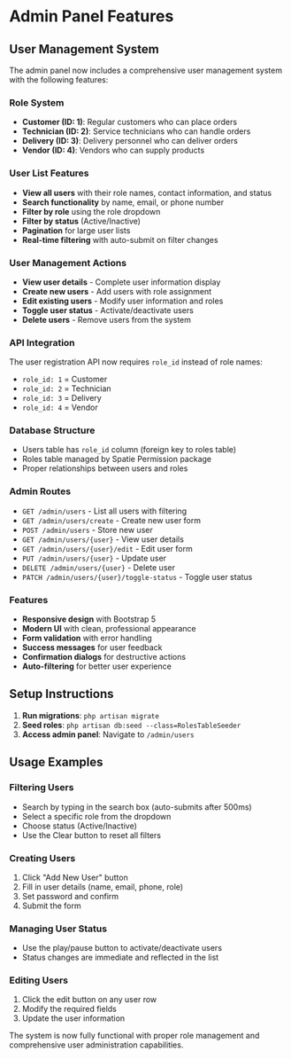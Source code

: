 # Admin Panel Features

## User Management System

The admin panel now includes a comprehensive user management system with the following features:

### Role System
- **Customer (ID: 1)**: Regular customers who can place orders
- **Technician (ID: 2)**: Service technicians who can handle orders
- **Delivery (ID: 3)**: Delivery personnel who can deliver orders
- **Vendor (ID: 4)**: Vendors who can supply products

### User List Features
- **View all users** with their role names, contact information, and status
- **Search functionality** by name, email, or phone number
- **Filter by role** using the role dropdown
- **Filter by status** (Active/Inactive)
- **Pagination** for large user lists
- **Real-time filtering** with auto-submit on filter changes

### User Management Actions
- **View user details** - Complete user information display
- **Create new users** - Add users with role assignment
- **Edit existing users** - Modify user information and roles
- **Toggle user status** - Activate/deactivate users
- **Delete users** - Remove users from the system

### API Integration
The user registration API now requires `role_id` instead of role names:
- `role_id: 1` = Customer
- `role_id: 2` = Technician  
- `role_id: 3` = Delivery
- `role_id: 4` = Vendor

### Database Structure
- Users table has `role_id` column (foreign key to roles table)
- Roles table managed by Spatie Permission package
- Proper relationships between users and roles

### Admin Routes
- `GET /admin/users` - List all users with filtering
- `GET /admin/users/create` - Create new user form
- `POST /admin/users` - Store new user
- `GET /admin/users/{user}` - View user details
- `GET /admin/users/{user}/edit` - Edit user form
- `PUT /admin/users/{user}` - Update user
- `DELETE /admin/users/{user}` - Delete user
- `PATCH /admin/users/{user}/toggle-status` - Toggle user status

### Features
- **Responsive design** with Bootstrap 5
- **Modern UI** with clean, professional appearance
- **Form validation** with error handling
- **Success messages** for user feedback
- **Confirmation dialogs** for destructive actions
- **Auto-filtering** for better user experience

## Setup Instructions

1. **Run migrations**: `php artisan migrate`
2. **Seed roles**: `php artisan db:seed --class=RolesTableSeeder`
3. **Access admin panel**: Navigate to `/admin/users`

## Usage Examples

### Filtering Users
- Search by typing in the search box (auto-submits after 500ms)
- Select a specific role from the dropdown
- Choose status (Active/Inactive)
- Use the Clear button to reset all filters

### Creating Users
1. Click "Add New User" button
2. Fill in user details (name, email, phone, role)
3. Set password and confirm
4. Submit the form

### Managing User Status
- Use the play/pause button to activate/deactivate users
- Status changes are immediate and reflected in the list

### Editing Users
1. Click the edit button on any user row
2. Modify the required fields
3. Update the user information

The system is now fully functional with proper role management and comprehensive user administration capabilities.
